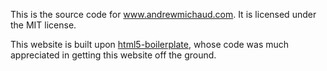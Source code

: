 This is the source code for www.andrewmichaud.com. It is licensed under the MIT license.

This website is built upon [html5-boilerplate](https://github.com/h5bp/html5-boilerplate), whose code was much appreciated in getting this website off the ground.
